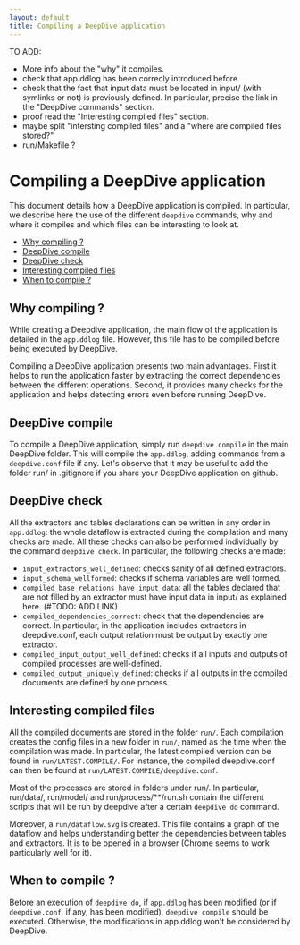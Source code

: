 ```yaml
---
layout: default
title: Compiling a DeepDive application
---
```


<todo>
TO ADD:

* More info about the "why" it compiles.
* check that app.ddlog has been correcly introduced before.
* check that the fact that input data must be located in input/ (with symlinks or not) is previously defined. In particular, precise the link in the "DeepDive commands" section.
* proof read the "Interesting compiled files" section.
* maybe split "intersting compiled files" and a "where are compiled files stored?"
* run/Makefile ?

</todo>

# Compiling a DeepDive application

This document details how a DeepDive application is compiled. In particular, we describe here the use of the different `deepdive` commands, why and where it compiles and which files can be interesting to look at.

- [Why compiling ?](#why_compiling)
- [DeepDive compile](#deepdive_compile)
- [DeepDive check](#deepdive_check)
- [Interesting compiled files](#compilation_where)
- [When to compile ?](#compilation_when)


## <a name="why_compiling" href="#"></a> Why compiling ?

While creating a Deepdive application, the main flow of the application is detailed in the `app.ddlog` file. However, this file has to be compiled before being executed by DeepDive.

Compiling a DeepDive application presents two main advantages. First it helps to run the application faster by extracting the correct dependencies between the different operations. Second, it provides many checks for the application and helps detecting errors even before running DeepDive.

## <a name="deepdive_compile" href="#"></a> DeepDive compile

To compile a DeepDive application, simply run `deepdive compile` in the main DeepDive folder. This will compile the `app.ddlog`, adding commands from a `deepdive.conf` file if any. Let's observe that it may be useful to add the folder run/ in .gitignore if you share your DeepDive application on github.

## <a name="deepdive_check" href="#"></a> DeepDive check

All the extractors and tables declarations can be written in any order in `app.ddlog`: the whole dataflow is extracted during the compilation and many checks are made. All these checks can also be performed individually by the command `deepdive check`. In particular, the following checks are made:

- ```input_extractors_well_defined```: checks sanity of all defined extractors.
- ```input_schema_wellformed```: checks if schema variables are well formed.
- ```compiled_base_relations_have_input_data```: all the tables declared that are not filled by an extractor must have input data in input/ as explained here. (\#TODO: ADD LINK)
- ```compiled_dependencies_correct```: check that the dependencies are correct. In particular, in the application includes extractors in deepdive.conf, each output relation must be output by exactly one extractor.
- ```compiled_input_output_well_defined```: checks if all inputs and outputs of compiled processes are well-defined.
- ```compiled_output_uniquely_defined```: checks if all outputs in the compiled documents are defined by one process.

## <a name="compilation_where" href="#"></a> Interesting compiled files

All the compiled documents are stored in the folder `run/`. Each compilation creates the config files in a new folder in `run/`, named as the time when the compilation was made. In particular, the latest compiled version can be found in `run/LATEST.COMPILE/`. For instance, the compiled deepdive.conf can then be found at `run/LATEST.COMPILE/deepdive.conf`.

Most of the processes are stored in folders under run/. In particular, run/data/, run/model/ and run/process/**/run.sh contain the different scripts that will be run by deepdive after a certain `deepdive do` command.

Moreover, a `run/dataflow.svg` is created. This file contains a graph of the dataflow and helps understanding better the dependencies between tables and extractors. It is to be opened in a browser (Chrome seems to work particularly well for it).


## <a name="compilation_when" href="#"></a> When to compile ?

Before an execution of `deepdive do`, if `app.ddlog` has been modified (or if `deepdive.conf`, if any, has been modified), `deepdive compile` should be executed. Otherwise, the modifications in app.ddlog won't be considered by DeepDive.

